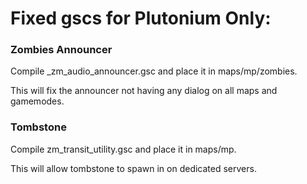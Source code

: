 # Fixed gscs for Plutonium Only:

### Zombies Announcer

Compile _zm_audio_announcer.gsc and place it in maps/mp/zombies.

This will fix the announcer not having any dialog on all maps and gamemodes.

### Tombstone

Compile zm_transit_utility.gsc and place it in maps/mp.

This will allow tombstone to spawn in on dedicated servers.
